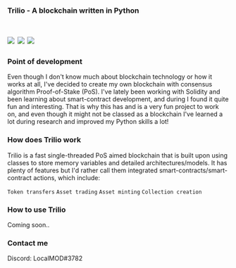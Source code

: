 <h3>Trilio - A blockchain written in Python</h3>
<h1><img src="https://img.shields.io/badge/license-MIT-green"> <img src="https://img.shields.io/badge/python-v3.9-green"> <img src="https://img.shields.io/badge/category-blockchain-green">
</h1>

<h3>Point of development</h3>
<p>Even though I don't know much about blockchain technology or how it works at all, I've decided to create my own blockchain with consensus algorithm Proof-of-Stake (PoS). I've lately been working with Solidity and been learning about smart-contract development, and during I found it quite fun and interesting. That is why this has and is a very fun project to work on, and even though it might not be classed as a blockchain I've learned a lot during research and improved my Python skills a lot!</p>
<h3>How does Trilio work</h3>
<p>Trilio is a fast single-threaded PoS aimed blockchain that is built upon using classes to store memory variables and detailed architectures/models.
It has plenty of features but I'd rather call them integrated smart-contracts/smart-contract actions, which include:</p>

`Token transfers`
`Asset trading`
`Asset minting`
`Collection creation`

<h3>How to use Trilio</h3>
<p>Coming soon..</p>

<h3>Contact me</h3>
Discord: LocalMOD#3782